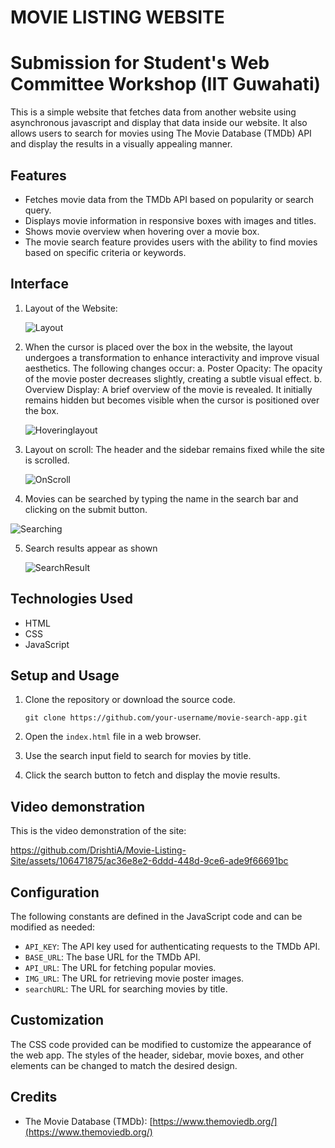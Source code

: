 # MOVIE LISTING WEBSITE
# Submission for Student's Web Committee Workshop (IIT Guwahati)

This is a simple website that fetches data from another website using asynchronous javascript and display that data inside our website.
It also allows users to search for movies using The Movie Database (TMDb) API and display the results in a visually appealing manner.

## Features

- Fetches movie data from the TMDb API based on popularity or search query.
- Displays movie information in responsive boxes with images and titles.
- Shows movie overview when hovering over a movie box.
- The movie search feature provides users with the ability to find movies based on specific criteria or keywords.

## Interface

1. Layout of the Website:
   
      ![Layout](https://github.com/DrishtiA/Movie-Listing-Site/assets/106471875/ad5383e2-6b4a-4185-9109-d9d3e9c1d63d)


2. When the cursor is placed over the box in the website, the layout undergoes a transformation to enhance interactivity and improve visual aesthetics. The following changes occur:
   a. Poster Opacity: The opacity of the movie poster decreases slightly, creating a subtle visual effect.
   b. Overview Display: A brief overview of the movie is revealed. It initially remains hidden but becomes visible when the cursor is positioned over the box.
   
      ![Hoveringlayout](https://github.com/DrishtiA/Movie-Listing-Site/assets/106471875/a63a0a7d-60e7-4102-8a7b-7a4e84b662ff)

3. Layout on scroll:
   The header and the sidebar remains fixed while the site is scrolled.
       
      ![OnScroll](https://github.com/DrishtiA/Movie-Listing-Site/assets/106471875/a9b270a0-725c-49f0-8b88-02efdc658a8f)
   
 4. Movies can be searched by typing the name in the search bar and clicking on the submit button.
        
      
![Searching](https://github.com/DrishtiA/Movie-Listing-Site/assets/106471875/7c186227-5ef6-4a57-addd-a53caf0606b9)

  5. Search results appear as shown

        ![SearchResult](https://github.com/DrishtiA/Movie-Listing-Site/assets/106471875/b097d8bb-b336-40d1-8ac3-543555f1a8ca)

## Technologies Used

- HTML
- CSS
- JavaScript

## Setup and Usage

1. Clone the repository or download the source code.

       git clone https://github.com/your-username/movie-search-app.git

2. Open the `index.html` file in a web browser.

3. Use the search input field to search for movies by title.

4. Click the search button to fetch and display the movie results.

## Video demonstration

   This is the video demonstration of the site:
   

https://github.com/DrishtiA/Movie-Listing-Site/assets/106471875/ac36e8e2-6ddd-448d-9ce6-ade9f66691bc


## Configuration

The following constants are defined in the JavaScript code and can be modified as needed:

- `API_KEY`: The API key used for authenticating requests to the TMDb API.
- `BASE_URL`: The base URL for the TMDb API.
- `API_URL`: The URL for fetching popular movies.
- `IMG_URL`: The URL for retrieving movie poster images.
- `searchURL`: The URL for searching movies by title.

## Customization

The CSS code provided can be modified to customize the appearance of the web app. The styles of the header, sidebar, movie boxes, and other elements can be changed to match the desired design.

## Credits

- The Movie Database (TMDb): [https://www.themoviedb.org/](https://www.themoviedb.org/)

